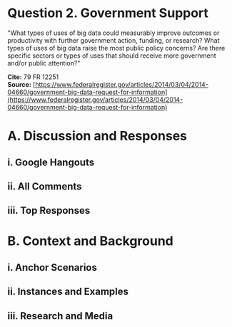 # Question 2. Government Support

"What types of uses of big data could measurably improve outcomes or productivity with further government action, funding, or research? What types of uses of big data raise the most public policy concerns? Are there specific sectors or types of uses that should receive more government and/or public attention?"

**Cite:** 79 FR 12251  
**Source:** [https://www.federalregister.gov/articles/2014/03/04/2014-04660/government-big-data-request-for-information](https://www.federalregister.gov/articles/2014/03/04/2014-04660/government-big-data-request-for-information)

# A. Discussion and Responses

## i. Google Hangouts

## ii. All Comments

## iii. Top Responses

# B.  Context and Background

## i. Anchor Scenarios

## ii. Instances and Examples

## iii. Research and Media

